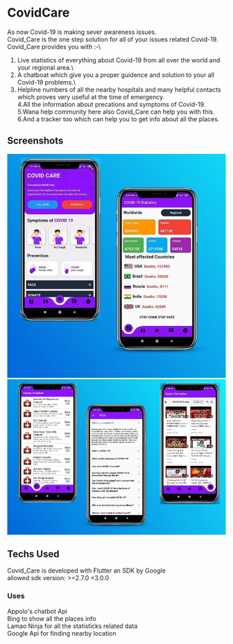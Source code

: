 # CovidCare

As now Covid-19 is making sever awareness issues.\
Covid_Care is the one step solution for all of your issues related Covid-19. Covid_Care provides you with :-\
1. Live statistics of everything about Covid-19 from all over the world and your regional area.\
2. A chatboat which give you a proper guidence and solution to your all Covid-19 problems.\
3. Helpline numbers of all the nearby hospitals and many helpful contacts which proves very useful at the time of emergency.\
4.All the information about precations and symptoms of Covid-19.\
5.Wana help community here also Covid_Care can help you with this.\
6.And a tracker too which can help you to get info about all the places.


## Screenshots
<img src="./Screenshots/link1.JPG" >
<img src="./Screenshots/link2.JPG" >


## Techs Used
Covid_Care is developed with Flutter an SDK by Google\
allowed sdk version: >=2.7.0 <3.0.0
### Uses 
Appolo's chatbot Api\
Bing to show all the places info\
Lamao Ninja for all the statisticks related data\
Google Api for finding nearby location
